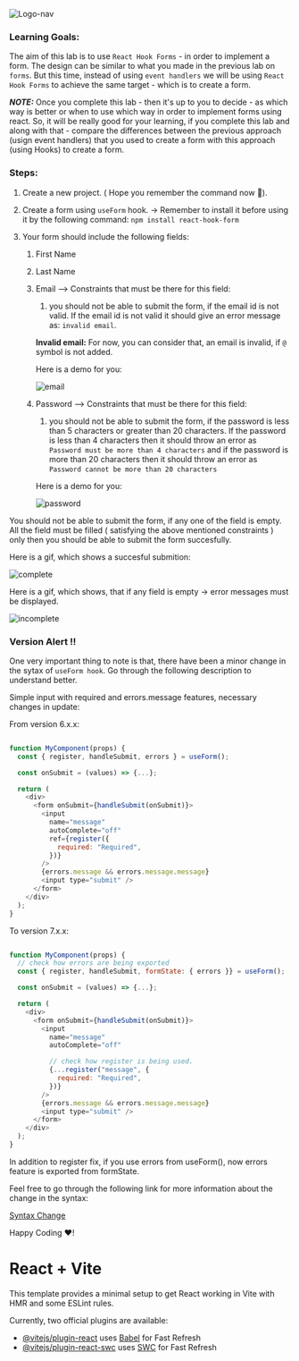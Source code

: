 ![Logo-nav](https://s3.ap-south-1.amazonaws.com/kalvi-education.github.io/front-end-web-development/Kalvium-Logo.png)

### Learning Goals:

The aim of this lab is to use `React Hook Forms` - in order to implement a form. The design can be similar to what you made in the previous lab on `forms`. But this time, instead of using `event handlers` we will be using `React Hook Forms` to achieve the same target - which is to create a form.

***NOTE:*** Once you complete this lab - then it's up to you to decide - as which way is better or when to use which way in order to implement forms using react. So, it will be really good for your learning, if you complete this lab and along with that - compare the differences between the previous approach (usign event handlers) that you used to create a form with this approach (using Hooks) to create a form.


### Steps:

1. Create a new project. ( Hope you remember the command now 🙂).
2. Create a form using `useForm` hook. -> Remember to install it before using it by the following command:
    `npm install react-hook-form`
3. Your form should include the following fields:

    1. First Name 
    2. Last Name
    3. Email  --> Constraints that must be there for this field: 
        1. you should not be able to submit the form, if the email id is not valid. If the email id is not valid it should give an error message as: `invalid email`.
        
        **Invalid email:** For now, you can consider that, an email is invalid, if `@` symbol is not added.

        Here is a demo for you:

        ![email](https://s3.ap-south-1.amazonaws.com/kalvi-education.github.io/front-end-web-development/react-useForm-email-validation.gif)



    4. Password --> Constraints that must be there for this field:
        1. you should not be able to submit the form, if the password is less than 5 characters or greater than 20 characters. If the password is less than 4 characters then it should throw an error as `Password must be more than 4 characters` and if the password is more than 20 characters then it should throw an error as `Password cannot be more than 20 characters`

        Here is a demo for you:

        ![password](https://s3.ap-south-1.amazonaws.com/kalvi-education.github.io/front-end-web-development/react-useForm-password-validation.gif)

        

  You should not be able to submit the form, if any one of the field is empty. All the field must be filled ( satisfying the above mentioned constraints ) only then you should be able to submit the form succesfully.

  Here is a gif, which shows a succesful submition:

  ![complete](https://s3.ap-south-1.amazonaws.com/kalvi-education.github.io/front-end-web-development/react-useForm-complete.gif)

  Here is a gif, which shows, that if any field is empty -> error messages must be displayed.
  
  ![incomplete](https://s3.ap-south-1.amazonaws.com/kalvi-education.github.io/front-end-web-development/react-useForm-incomplete.gif)

  
### Version Alert !!

One very important thing to note is that, there have been a minor change in the sytax of `useForm hook`.
Go through the following description to understand better.


Simple input with required and errors.message features, necessary changes in update:

From version 6.x.x:

```js

function MyComponent(props) {
  const { register, handleSubmit, errors } = useForm();

  const onSubmit = (values) => {...};

  return (
    <div>
      <form onSubmit={handleSubmit(onSubmit)}>
        <input
          name="message"
          autoComplete="off"
          ref={register({
            required: "Required",
          })}
        />
        {errors.message && errors.message.message}
        <input type="submit" />
      </form>
    </div>
  );
}

```


To version 7.x.x:


```js

function MyComponent(props) {
  // check how errors are being exported
  const { register, handleSubmit, formState: { errors }} = useForm();

  const onSubmit = (values) => {...};

  return (
    <div>
      <form onSubmit={handleSubmit(onSubmit)}>
        <input
          name="message"
          autoComplete="off"

          // check how register is being used.
          {...register("message", {
            required: "Required",
          })}
        />
        {errors.message && errors.message.message}
        <input type="submit" />
      </form>
    </div>
  );
}

```

In addition to register fix, if you use errors from useForm(), now errors feature is exported from formState.

Feel free to go through the following link for more information about the change in the syntax:

[Syntax Change](https://stackoverflow.com/questions/66927051/getting-uncaught-typeerror-path-split-is-not-a-function-in-react)

Happy Coding ❤️!


# React + Vite

This template provides a minimal setup to get React working in Vite with HMR and some ESLint rules.

Currently, two official plugins are available:

- [@vitejs/plugin-react](https://github.com/vitejs/vite-plugin-react/blob/main/packages/plugin-react/README.md) uses [Babel](https://babeljs.io/) for Fast Refresh
- [@vitejs/plugin-react-swc](https://github.com/vitejs/vite-plugin-react-swc) uses [SWC](https://swc.rs/) for Fast Refresh
